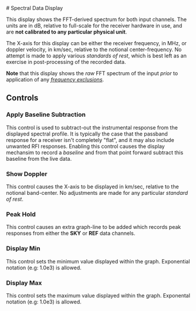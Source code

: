 <title>Spectral Data Display</title>
# Spectral Data Display

This display shows the FFT-derived spectrum for both input channels. The units are in dB, relative to full-scale
for the receiver hardware in use, and are **not calibrated to any particular physical unit**.

The X-axis for this display can be either the receiver frequency, in MHz, or doppler velocity,
in km/sec, relative to the notional center-frequency.  No attempt is made to apply various
*standards of rest*, which is best left as an exercise in post-processing of the recorded data.

**Note** that this display shows the *raw* FFT spectrum of the input *prior* to
application of any [*frequency exclusions*](/Documents/exclusions.html).

## Controls
### Apply Baseline Subtraction

This control is used to subtract-out the instrumental response from the displayed spectral profile.
It is typically the case that the passband response for a receiver isn't completely "flat", and it may
also include unwanted RFI responses.  Enabling this control causes the display mechansim to
record a *baseline* and from that point forward subtract this baseline from the live data.

### Show Doppler

This control causes the X-axis to be displayed in km/sec, relative to the notional band-center.
No adjustments are made for any particular *standard of rest*.

### Peak Hold

This control causes an extra graph-line to be added which records peak responses from either the
**SKY** or **REF** data channels.

### Display Min

This control sets the minimum value displayed within the graph.
Exponential notation (e.g: 1.0e3) is allowed.

### Display Max

This control sets the maximum value displayed within the graph.
Exponental notation (e.g: 1.0e3) is allowed.
